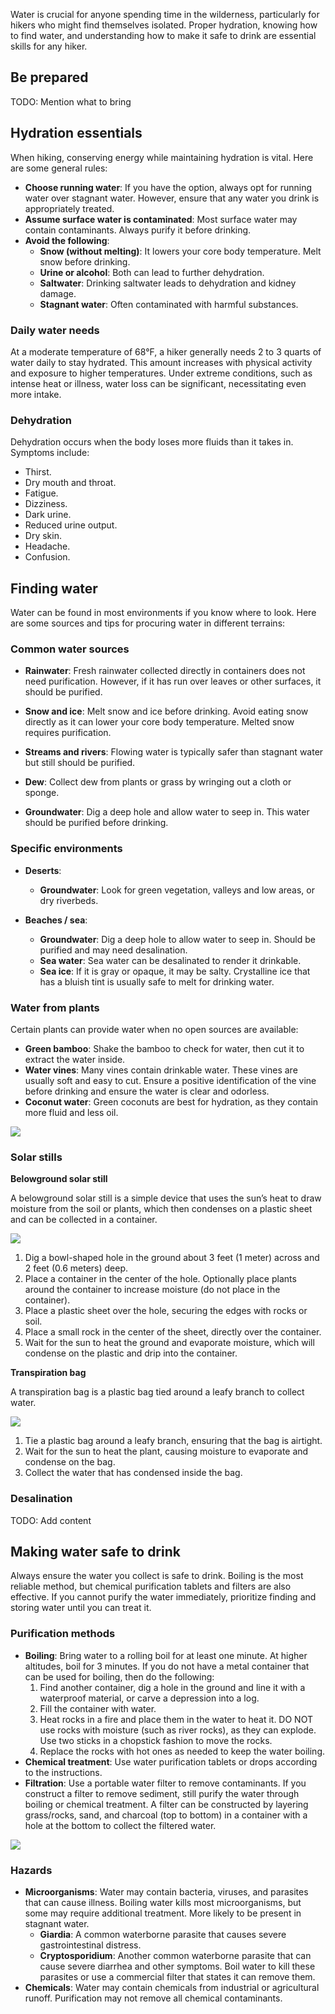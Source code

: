 Water is crucial for anyone spending time in the wilderness, particularly for hikers who might find themselves isolated. Proper hydration, knowing how to find water, and understanding how to make it safe to drink are essential skills for any hiker.

## Be prepared
TODO: Mention what to bring

## Hydration essentials

When hiking, conserving energy while maintaining hydration is vital. Here are some general rules:

- **Choose running water**: If you have the option, always opt for running water over stagnant water. However, ensure that any water you drink is appropriately treated.
- **Assume surface water is contaminated**: Most surface water may contain contaminants. Always purify it before drinking.
- **Avoid the following**:
  - **Snow (without melting)**: It lowers your core body temperature. Melt snow before drinking.
  - **Urine or alcohol**: Both can lead to further dehydration.
  - **Saltwater**: Drinking saltwater leads to dehydration and kidney damage.
  - **Stagnant water**: Often contaminated with harmful substances.

### Daily water needs

At a moderate temperature of 68°F, a hiker generally needs 2 to 3 quarts of water daily to stay hydrated. This amount increases with physical activity and exposure to higher temperatures. Under extreme conditions, such as intense heat or illness, water loss can be significant, necessitating even more intake.

### Dehydration

Dehydration occurs when the body loses more fluids than it takes in. Symptoms include:

- Thirst.
- Dry mouth and throat.
- Fatigue.
- Dizziness.
- Dark urine.
- Reduced urine output.
- Dry skin.
- Headache.
- Confusion.

## Finding water

Water can be found in most environments if you know where to look. Here are some sources and tips for procuring water in different terrains:

### Common water sources

- **Rainwater**: Fresh rainwater collected directly in containers does not need purification. However, if it has run over leaves or other surfaces, it should be purified.

- **Snow and ice**: Melt snow and ice before drinking. Avoid eating snow directly as it can lower your core body temperature. Melted snow requires purification.

- **Streams and rivers**: Flowing water is typically safer than stagnant water but still should be purified.

- **Dew**: Collect dew from plants or grass by wringing out a cloth or sponge.

- **Groundwater**: Dig a deep hole and allow water to seep in. This water should be purified before drinking.

### Specific environments

- **Deserts**:
  - **Groundwater**: Look for green vegetation, valleys and low areas, or dry riverbeds.

- **Beaches / sea**:
  - **Groundwater**: Dig a deep hole to allow water to seep in. Should be purified and may need desalination.
  - **Sea water**: Sea water can be desalinated to render it drinkable.
  - **Sea ice**: If it is gray or opaque, it may be salty. Crystalline ice that has a bluish tint is usually safe to melt for drinking water.

### Water from plants

Certain plants can provide water when no open sources are available:

- **Green bamboo**: Shake the bamboo to check for water, then cut it to extract the water inside.
- **Water vines**: Many vines contain drinkable water. These vines are usually soft and easy to cut. Ensure a positive identification of the vine before drinking and ensure the water is clear and odorless.
- **Coconut water**: Green coconuts are best for hydration, as they contain more fluid and less oil.

![](file:///android_asset/survival_guide/13.webp)

### Solar stills

**Belowground solar still**

A belowground solar still is a simple device that uses the sun’s heat to draw moisture from the soil or plants, which then condenses on a plastic sheet and can be collected in a container.

![](file:///android_asset/survival_guide/16.webp)

1. Dig a bowl-shaped hole in the ground about 3 feet (1 meter) across and 2 feet (0.6 meters) deep.
2. Place a container in the center of the hole. Optionally place plants around the container to increase moisture (do not place in the container).
3. Place a plastic sheet over the hole, securing the edges with rocks or soil.
4. Place a small rock in the center of the sheet, directly over the container.
5. Wait for the sun to heat the ground and evaporate moisture, which will condense on the plastic and drip into the container.

**Transpiration bag**

A transpiration bag is a plastic bag tied around a leafy branch to collect water.

![](file:///android_asset/survival_guide/15.webp)

1. Tie a plastic bag around a leafy branch, ensuring that the bag is airtight.
2. Wait for the sun to heat the plant, causing moisture to evaporate and condense on the bag.
3. Collect the water that has condensed inside the bag.

### Desalination
TODO: Add content

## Making water safe to drink

Always ensure the water you collect is safe to drink. Boiling is the most reliable method, but chemical purification tablets and filters are also effective. If you cannot purify the water immediately, prioritize finding and storing water until you can treat it.

### Purification methods

- **Boiling**: Bring water to a rolling boil for at least one minute. At higher altitudes, boil for 3 minutes. If you do not have a metal container that can be used for boiling, then do the following:
  1. Find another container, dig a hole in the ground and line it with a waterproof material, or carve a depression into a log.
  2. Fill the container with water.
  3. Heat rocks in a fire and place them in the water to heat it. DO NOT use rocks with moisture (such as river rocks), as they can explode. Use two sticks in a chopstick fashion to move the rocks.
  4. Replace the rocks with hot ones as needed to keep the water boiling.
- **Chemical treatment**: Use water purification tablets or drops according to the instructions.
- **Filtration**: Use a portable water filter to remove contaminants. If you construct a filter to remove sediment, still purify the water through boiling or chemical treatment. A filter can be constructed by layering grass/rocks, sand, and charcoal (top to bottom) in a container with a hole at the bottom to collect the filtered water.

![](file:///android_asset/survival_guide/19.webp)


### Hazards
- **Microorganisms**: Water may contain bacteria, viruses, and parasites that can cause illness. Boiling water kills most microorganisms, but some may require additional treatment. More likely to be present in stagnant water.
  - **Giardia**: A common waterborne parasite that causes severe gastrointestinal distress.
  - **Cryptosporidium**: Another common waterborne parasite that can cause severe diarrhea and other symptoms. Boil water to kill these parasites or use a commercial filter that states it can remove them.
- **Chemicals**: Water may contain chemicals from industrial or agricultural runoff. Purification may not remove all chemical contaminants.